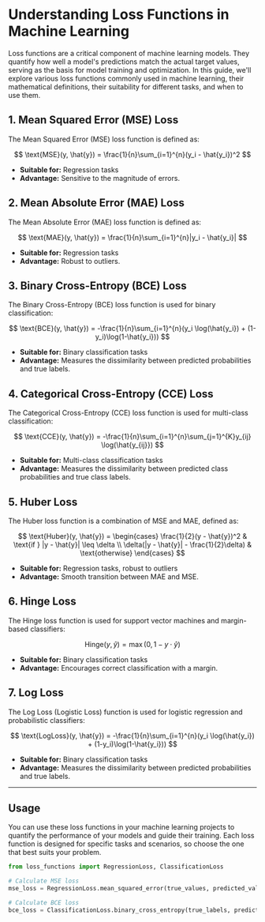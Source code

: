 # Understanding Loss Functions in Machine Learning

Loss functions are a critical component of machine learning models. They quantify how well a model's predictions match the actual target values, serving as the basis for model training and optimization. In this guide, we'll explore various loss functions commonly used in machine learning, their mathematical definitions, their suitability for different tasks, and when to use them.

## 1. Mean Squared Error (MSE) Loss

The Mean Squared Error (MSE) loss function is defined as:

$$ \text{MSE}(y, \hat{y}) = \frac{1}{n}\sum_{i=1}^{n}(y_i - \hat{y_i})^2 $$

- **Suitable for:** Regression tasks
- **Advantage:** Sensitive to the magnitude of errors.

## 2. Mean Absolute Error (MAE) Loss

The Mean Absolute Error (MAE) loss function is defined as:

$$ \text{MAE}(y, \hat{y}) = \frac{1}{n}\sum_{i=1}^{n}|y_i - \hat{y_i}| $$

- **Suitable for:** Regression tasks
- **Advantage:** Robust to outliers.

## 3. Binary Cross-Entropy (BCE) Loss

The Binary Cross-Entropy (BCE) loss function is used for binary classification:

$$ \text{BCE}(y, \hat{y}) = -\frac{1}{n}\sum_{i=1}^{n}(y_i \log(\hat{y_i}) + (1-y_i)\log(1-\hat{y_i})) $$

- **Suitable for:** Binary classification tasks
- **Advantage:** Measures the dissimilarity between predicted probabilities and true labels.

## 4. Categorical Cross-Entropy (CCE) Loss

The Categorical Cross-Entropy (CCE) loss function is used for multi-class classification:

$$ \text{CCE}(y, \hat{y}) = -\frac{1}{n}\sum_{i=1}^{n}\sum_{j=1}^{K}y_{ij} \log(\hat{y_{ij}}) $$

- **Suitable for:** Multi-class classification tasks
- **Advantage:** Measures the dissimilarity between predicted class probabilities and true class labels.

## 5. Huber Loss

The Huber loss function is a combination of MSE and MAE, defined as:

$$ \text{Huber}(y, \hat{y}) = \begin{cases} 
\frac{1}{2}(y - \hat{y})^2 & \text{if } |y - \hat{y}| \leq \delta \\
\delta(|y - \hat{y}| - \frac{1}{2}\delta) & \text{otherwise}
\end{cases} $$

- **Suitable for:** Regression tasks, robust to outliers
- **Advantage:** Smooth transition between MAE and MSE.

## 6. Hinge Loss

The Hinge loss function is used for support vector machines and margin-based classifiers:

$$ \text{Hinge}(y, \hat{y}) = \max(0, 1 - y \cdot \hat{y}) $$

- **Suitable for:** Binary classification tasks
- **Advantage:** Encourages correct classification with a margin.

## 7. Log Loss

The Log Loss (Logistic Loss) function is used for logistic regression and probabilistic classifiers:

$$ \text{LogLoss}(y, \hat{y}) = -\frac{1}{n}\sum_{i=1}^{n}(y_i \log(\hat{y_i}) + (1-y_i)\log(1-\hat{y_i})) $$

- **Suitable for:** Binary classification tasks
- **Advantage:** Measures the dissimilarity between predicted probabilities and true labels.

---

## Usage

You can use these loss functions in your machine learning projects to quantify the performance of your models and guide their training. Each loss function is designed for specific tasks and scenarios, so choose the one that best suits your problem.

```python
from loss_functions import RegressionLoss, ClassificationLoss

# Calculate MSE loss
mse_loss = RegressionLoss.mean_squared_error(true_values, predicted_values)

# Calculate BCE loss
bce_loss = ClassificationLoss.binary_cross_entropy(true_labels, predicted_probs)

